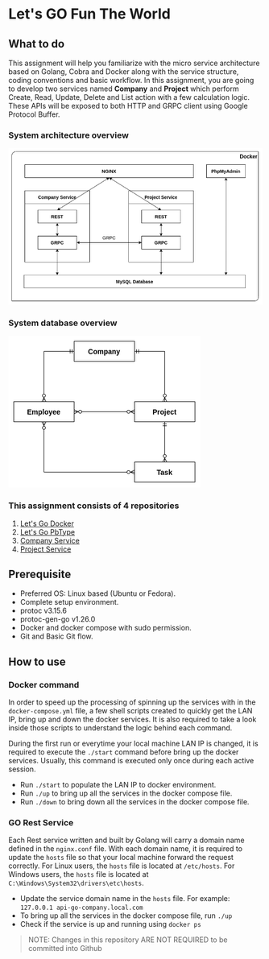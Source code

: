 # Let's GO Fun The World


## What to do
This assignment will help you familiarize with the micro service architecture based on Golang, 
Cobra and Docker along with the service structure, coding conventions and basic workflow. 
In this assignment, you are going to develop two services named **Company** and **Project** which perform 
Create, Read, Update, Delete and List action with a few calculation logic. 
These APIs will be exposed to both HTTP and GRPC client using Google Protocol Buffer.

### System architecture overview
![System Overview](./asset/system-overview.png)

### System database overview
![System Overview](./asset/database-overview.png)
  
### This assignment consists of 4 repositories
1. [Let's Go Docker](https://github.com/dinhtp/lets-go)
2. [Let's Go PbType](https://github.com/dinhtp/lets-go-pbtype)
3. [Company Service](https://github.com/dinhtp/lets-go-company)
4. [Project Service](https://github.com/dinhtp/lets-go-project)


##  Prerequisite
- Preferred OS: Linux based (Ubuntu or Fedora).
- Complete setup environment.
- protoc v3.15.6
- protoc-gen-go v1.26.0
- Docker and docker compose with sudo permission.
- Git and Basic Git flow.


## How to use
### Docker command
In order to speed up the processing of spinning up the services with in the `docker-compose.yml` file, 
a few shell scripts created to quickly get the LAN IP, bring up and down the docker services. 
It is also required to take a look inside those scripts to understand the logic behind each command.

During the first run or everytime your local machine LAN IP is changed, it is required to execute the `./start`
command before bring up the docker services. Usually, this command is executed only once during each active session.

- Run `./start` to populate the LAN IP to docker environment.
- Run `./up` to bring up all the services in the docker compose file.
- Run `./down` to bring down all the services in the docker compose file.

### GO Rest Service
Each Rest service written and built by Golang will carry a domain name defined in the `nginx.conf` file.
With each domain name, it is required to update the `hosts` file so that your local machine forward the request correctly.
For Linux users, the `hosts` file is located at `/etc/hosts`.
For Windows users, the `hosts` file is located at `C:\Windows\System32\drivers\etc\hosts`.

- Update the service domain name in the `hosts` file. For example: `127.0.0.1 api-go-company.local.com`
- To bring up all the services in the docker compose file, run `./up`
- Check if the service is up and running using `docker ps`

> NOTE: Changes in this repository ARE NOT REQUIRED to be committed into Github
